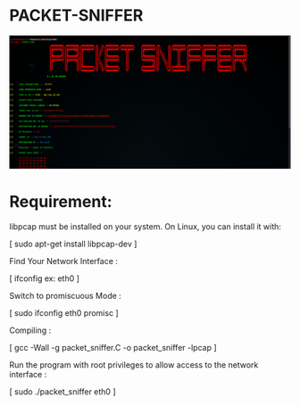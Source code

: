 # PACKET-SNIFFER

![MY Image](https://github.com/MR-A0/PACKET-SNIFFER-C/blob/c19d8685ebfe263dde7cda20fa031a7c9611f7a4/Screenshot%202024-12-18%20121042.png)


# Requirement:

libpcap must be installed on your system. On Linux, you can install it with:

[ sudo apt-get install libpcap-dev ]

Find Your Network Interface :

[ ifconfig ex: eth0 ]

Switch to promiscuous Mode :

[ sudo ifconfig eth0 promisc ]

Compiling :

[ gcc -Wall -g packet_sniffer.C -o packet_sniffer -lpcap ]

Run the program with root privileges to allow access to the network interface :

[ sudo ./packet_sniffer eth0 ]
